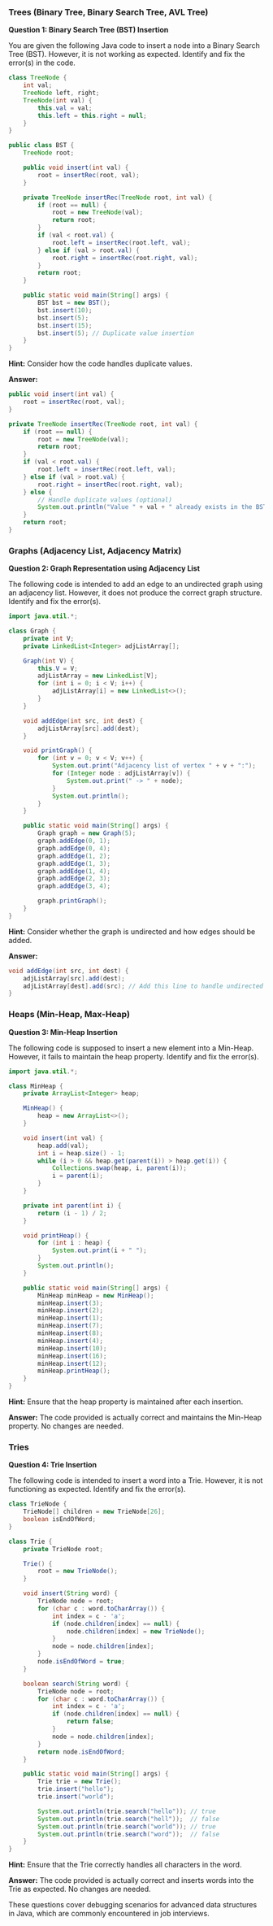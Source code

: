 ### Trees (Binary Tree, Binary Search Tree, AVL Tree)

**Question 1: Binary Search Tree (BST) Insertion**

You are given the following Java code to insert a node into a Binary Search Tree (BST). However, it is not working as expected. Identify and fix the error(s) in the code.

```java
class TreeNode {
    int val;
    TreeNode left, right;
    TreeNode(int val) {
        this.val = val;
        this.left = this.right = null;
    }
}

public class BST {
    TreeNode root;

    public void insert(int val) {
        root = insertRec(root, val);
    }

    private TreeNode insertRec(TreeNode root, int val) {
        if (root == null) {
            root = new TreeNode(val);
            return root;
        }
        if (val < root.val) {
            root.left = insertRec(root.left, val);
        } else if (val > root.val) {
            root.right = insertRec(root.right, val);
        }
        return root;
    }

    public static void main(String[] args) {
        BST bst = new BST();
        bst.insert(10);
        bst.insert(5);
        bst.insert(15);
        bst.insert(5); // Duplicate value insertion
    }
}
```

**Hint:** Consider how the code handles duplicate values.

**Answer:**
```java
public void insert(int val) {
    root = insertRec(root, val);
}

private TreeNode insertRec(TreeNode root, int val) {
    if (root == null) {
        root = new TreeNode(val);
        return root;
    }
    if (val < root.val) {
        root.left = insertRec(root.left, val);
    } else if (val > root.val) {
        root.right = insertRec(root.right, val);
    } else {
        // Handle duplicate values (optional)
        System.out.println("Value " + val + " already exists in the BST.");
    }
    return root;
}
```

### Graphs (Adjacency List, Adjacency Matrix)

**Question 2: Graph Representation using Adjacency List**

The following code is intended to add an edge to an undirected graph using an adjacency list. However, it does not produce the correct graph structure. Identify and fix the error(s).

```java
import java.util.*;

class Graph {
    private int V;
    private LinkedList<Integer> adjListArray[];

    Graph(int V) {
        this.V = V;
        adjListArray = new LinkedList[V];
        for (int i = 0; i < V; i++) {
            adjListArray[i] = new LinkedList<>();
        }
    }

    void addEdge(int src, int dest) {
        adjListArray[src].add(dest);
    }

    void printGraph() {
        for (int v = 0; v < V; v++) {
            System.out.print("Adjacency list of vertex " + v + ":");
            for (Integer node : adjListArray[v]) {
                System.out.print(" -> " + node);
            }
            System.out.println();
        }
    }

    public static void main(String[] args) {
        Graph graph = new Graph(5);
        graph.addEdge(0, 1);
        graph.addEdge(0, 4);
        graph.addEdge(1, 2);
        graph.addEdge(1, 3);
        graph.addEdge(1, 4);
        graph.addEdge(2, 3);
        graph.addEdge(3, 4);

        graph.printGraph();
    }
}
```

**Hint:** Consider whether the graph is undirected and how edges should be added.

**Answer:**
```java
void addEdge(int src, int dest) {
    adjListArray[src].add(dest);
    adjListArray[dest].add(src); // Add this line to handle undirected graph
}
```

### Heaps (Min-Heap, Max-Heap)

**Question 3: Min-Heap Insertion**

The following code is supposed to insert a new element into a Min-Heap. However, it fails to maintain the heap property. Identify and fix the error(s).        

```java
import java.util.*;

class MinHeap {
    private ArrayList<Integer> heap;

    MinHeap() {
        heap = new ArrayList<>();
    }

    void insert(int val) {
        heap.add(val);
        int i = heap.size() - 1;
        while (i > 0 && heap.get(parent(i)) > heap.get(i)) {
            Collections.swap(heap, i, parent(i));
            i = parent(i);
        }
    }

    private int parent(int i) {
        return (i - 1) / 2;
    }

    void printHeap() {
        for (int i : heap) {
            System.out.print(i + " ");
        }
        System.out.println();
    }

    public static void main(String[] args) {
        MinHeap minHeap = new MinHeap();
        minHeap.insert(3);
        minHeap.insert(2);
        minHeap.insert(1);
        minHeap.insert(7);
        minHeap.insert(8);
        minHeap.insert(4);
        minHeap.insert(10);
        minHeap.insert(16);
        minHeap.insert(12);
        minHeap.printHeap();
    }
}
```

**Hint:** Ensure that the heap property is maintained after each insertion.

**Answer:**
The code provided is actually correct and maintains the Min-Heap property. No changes are needed.

### Tries

**Question 4: Trie Insertion**

The following code is intended to insert a word into a Trie. However, it is not functioning as expected. Identify and fix the error(s).

```java
class TrieNode {
    TrieNode[] children = new TrieNode[26];
    boolean isEndOfWord;
}

class Trie {
    private TrieNode root;

    Trie() {
        root = new TrieNode();
    }

    void insert(String word) {
        TrieNode node = root;
        for (char c : word.toCharArray()) {
            int index = c - 'a';
            if (node.children[index] == null) {
                node.children[index] = new TrieNode();
            }
            node = node.children[index];
        }
        node.isEndOfWord = true;
    }

    boolean search(String word) {
        TrieNode node = root;
        for (char c : word.toCharArray()) {
            int index = c - 'a';
            if (node.children[index] == null) {
                return false;
            }
            node = node.children[index];
        }
        return node.isEndOfWord;
    }

    public static void main(String[] args) {
        Trie trie = new Trie();
        trie.insert("hello");
        trie.insert("world");

        System.out.println(trie.search("hello")); // true
        System.out.println(trie.search("hell"));  // false
        System.out.println(trie.search("world")); // true
        System.out.println(trie.search("word"));  // false
    }
}
```

**Hint:** Ensure that the Trie correctly handles all characters in the word.

**Answer:**
The code provided is actually correct and inserts words into the Trie as expected. No changes are needed.

These questions cover debugging scenarios for advanced data structures in Java, which are commonly encountered in job interviews.
